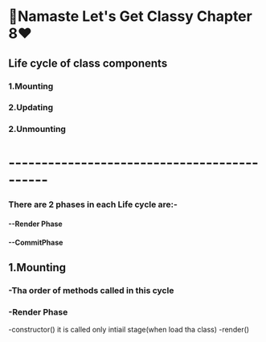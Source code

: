 # 🚀Namaste Let's Get Classy Chapter 8❤️
## Life cycle of class components   
### 1.Mounting 
### 2.Updating
### 2.Unmounting
# --------------------------------------------
### There are 2 phases in each Life cycle are:-
#### --Render Phase 
#### --CommitPhase 

## 1.Mounting
### -Tha order of methods called in this cycle 
### -Render Phase
-constructor() it is called only intiail stage(when load tha class)
-render() 

